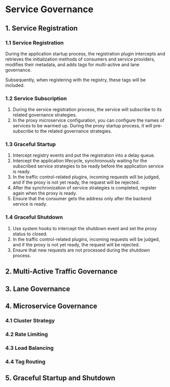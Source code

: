 Service Governance
===

## 1. Service Registration

### 1.1 Service Registration

During the application startup process, the registration plugin intercepts and retrieves the initialization methods of consumers and service providers, modifies their metadata, and adds tags for multi-active and lane governance.

Subsequently, when registering with the registry, these tags will be included.

### 1.2 Service Subscription

1. During the service registration process, the service will subscribe to its related governance strategies.
2. In the proxy microservice configuration, you can configure the names of services to be warmed up. During the proxy startup process, it will pre-subscribe to the related governance strategies.

### 1.3 Graceful Startup

1. Intercept registry events and put the registration into a delay queue.
2. Intercept the application lifecycle, synchronously waiting for the subscribed service strategies to be ready before the application service is ready.
3. In the traffic control-related plugins, incoming requests will be judged, and if the proxy is not yet ready, the request will be rejected.
4. After the synchronization of service strategies is completed, register again when the proxy is ready.
5. Ensure that the consumer gets the address only after the backend service is ready.

### 1.4 Graceful Shutdown

1. Use system hooks to intercept the shutdown event and set the proxy status to closed.
2. In the traffic control-related plugins, incoming requests will be judged, and if the proxy is not yet ready, the request will be rejected.
3. Ensure that new requests are not processed during the shutdown process.

## 2. Multi-Active Traffic Governance

## 3. Lane Governance

## 4. Microservice Governance

### 4.1 Cluster Strategy

### 4.2 Rate Limiting

### 4.3 Load Balancing

### 4.4 Tag Routing

## 5. Graceful Startup and Shutdown